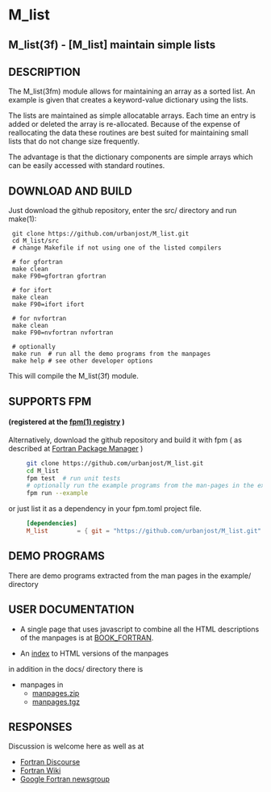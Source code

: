 # M_list
<!--
![list](docs/images/list.gif)
-->

## M_list(3f) - [M_list] maintain simple lists

## DESCRIPTION

   The M_list(3fm) module allows for maintaining an array as a sorted
   list. An example is given that creates a keyword-value dictionary
   using the lists.

   The lists are maintained as simple allocatable arrays. Each time an
   entry is added or deleted the array is re-allocated.  Because of the
   expense of reallocating the data these routines are best suited for
   maintaining small lists that do not change size frequently.

   The advantage is that the dictionary components are simple arrays
   which can be easily accessed with standard routines.

## DOWNLOAD AND BUILD
Just download the github repository, enter the src/ directory and run make(1):

     git clone https://github.com/urbanjost/M_list.git
     cd M_list/src
     # change Makefile if not using one of the listed compilers
     
     # for gfortran
     make clean
     make F90=gfortran gfortran
     
     # for ifort
     make clean
     make F90=ifort ifort

     # for nvfortran
     make clean
     make F90=nvfortran nvfortran

     # optionally
     make run  # run all the demo programs from the manpages
     make help # see other developer options

This will compile the M_list(3f) module.


## SUPPORTS FPM 
#### (registered at the [fpm(1) registry](https://github.com/fortran-lang/fpm-registry) )

Alternatively, download the github repository and build it with 
fpm ( as described at [Fortran Package Manager](https://github.com/fortran-lang/fpm) )

```bash
     git clone https://github.com/urbanjost/M_list.git
     cd M_list
     fpm test  # run unit tests
     # optionally run the example programs from the man-pages in the example/ directory
     fpm run --example
```

or just list it as a dependency in your fpm.toml project file.

```toml
     [dependencies]
     M_list        = { git = "https://github.com/urbanjost/M_list.git" ,tag="v1.0.1"}
```

## DEMO PROGRAMS

   There are demo programs extracted from the man pages in the example/ directory


## USER DOCUMENTATION
 - A single page that uses javascript to combine all the HTML descriptions
   of the manpages is at
   [BOOK_FORTRAN](https://urbanjost.github.io/M_list/BOOK_M_list.html).

 - An [index](https://urbanjost.github.io/M_list/man3.html) to HTML versions
   of the manpages 

in addition in the docs/ directory there is

 - manpages in 
    + [manpages.zip](https://urbanjost.github.io/M_list/manpages.zip) 
    + [manpages.tgz](https://urbanjost.github.io/M_list/manpages.tgz) 

## RESPONSES

Discussion is welcome here as well as at
 - [Fortran Discourse](https://fortran-lang.discourse.group)
 - [Fortran Wiki](http://fortranwiki.org)
 - [Google Fortran newsgroup](https://groups.google.com/forum/#!forum/comp.lang.fortran)
